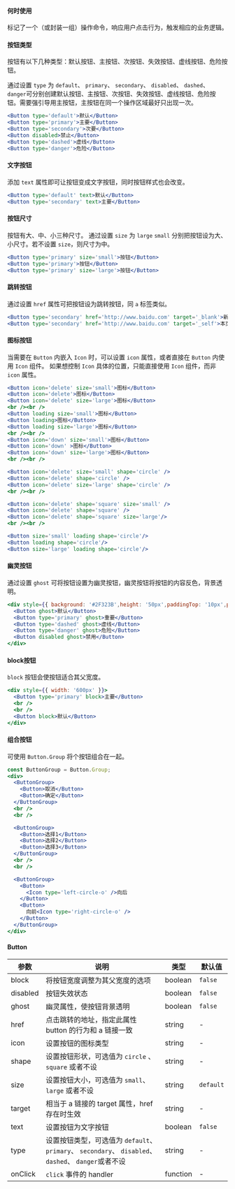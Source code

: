 <!-- # [Button](http://naotu.baidu.com/file/111809d1ee65fd61593e3afc13e79839?token=6b90e3ea029b1c7d) -->
#### **何时使用**
标记了一个（或封装一组）操作命令，响应用户点击行为，触发相应的业务逻辑。

#### **按钮类型**

按钮有以下几种类型：默认按钮、主按钮、次按钮、失效按钮、虚线按钮、危险按钮。

通过设置 `type` 为 `default`、 `primary`、 `secondary`、 `disabled`、 `dashed`、 `danger`可分别创建默认按钮、主按钮、次按钮、失效按钮、虚线按钮、危险按钮。需要强引导用主按钮，主按钮在同一个操作区域最好只出现一次。

```jsx
<Button type='default'>默认</Button>
<Button type='primary'>主要</Button>
<Button type='secondary'>次要</Button>
<Button disabled>禁止</Button>
<Button type='dashed'>虚线</Button>
<Button type='danger'>危险</Button>
```

#### **文字按钮**
添加 `text` 属性即可让按钮变成文字按钮，同时按钮样式也会改变。
```jsx
<Button type='default' text>默认</Button>
<Button type='secondary' text>主要</Button>
```

#### **按钮尺寸**
按钮有大、中、小三种尺寸。
通过设置 `size` 为 `large` `small` 分别把按钮设为大、小尺寸。若不设置 `size`，则尺寸为中。

```jsx
<Button type='primary' size='small'>按钮</Button>
<Button type='primary'>按钮</Button>
<Button type='primary' size='large'>按钮</Button>
```

#### **跳转按钮**
通过设置 `href` 属性可把按钮设为跳转按钮，同 `a` 标签类似。
```jsx
<Button type='secondary' href='http://www.baidu.com' target='_blank'>新页面</Button>
<Button type='secondary' href='http://www.baidu.com' target='_self'>本页面</Button>
```

#### **图标按钮**
当需要在 `Button` 内嵌入 `Icon` 时，可以设置 `icon` 属性，或者直接在 `Button` 内使用 `Icon` 组件。
如果想控制 `Icon` 具体的位置，只能直接使用 `Icon` 组件，而非 `icon` 属性。
```jsx
<Button icon='delete' size='small'>图标</Button>
<Button icon='delete'>图标</Button>
<Button icon='delete' size='large'>图标</Button>
<br /><br />
<Button loading size='small'>图标</Button>
<Button loading>图标</Button>
<Button loading size='large'>图标</Button>
<br /><br />
<Button icon='down' size='small'>图标</Button>
<Button icon='down' >图标</Button>
<Button icon='down' size='large'>图标</Button>
<br /><br />

<Button icon='delete' size='small' shape='circle' />
<Button icon='delete' shape='circle' />
<Button icon='delete' size='large' shape='circle' />
<br /><br />

<Button icon='delete' shape='square' size='small' />
<Button icon='delete' shape='square' />
<Button icon='delete' shape='square' size='large'/>
<br /><br />

<Button size='small' loading shape='circle'/>
<Button loading shape='circle'/>
<Button size='large' loading shape='circle'/>
```

#### **幽灵按钮**
通过设置 `ghost` 可将按钮设置为幽灵按钮，幽灵按钮将按钮的内容反色，背景透明。
```jsx
<div style={{ background: '#2F323B',height: '50px',paddingTop: '10px',paddingLeft: '10px'}}>
  <Button ghost>默认</Button>
  <Button type='primary' ghost>重要</Button>
  <Button type='dashed' ghost>虚线</Button>
  <Button type='danger' ghost>危险</Button>
  <Button disabled ghost>禁用</Button>
</div>
```
#### **block按钮**
`block` 按钮会使按钮适合其父宽度。
```jsx
<div style={{ width: '600px' }}>
  <Button type='primary' block>主要</Button>
  <br />
  <br />
  <Button block>默认</Button>
</div>
```
#### **组合按钮**
可使用 `Button.Group` 将个按钮组合在一起。
```jsx
const ButtonGroup = Button.Group;
<div>
  <ButtonGroup>
    <Button>取消</Button>
    <Button>确定</Button>
  </ButtonGroup>
  <br />
  <br />

  <ButtonGroup>
    <Button>选择1</Button>
    <Button>选择2</Button>
    <Button>选择3</Button>
  </ButtonGroup>
  <br />
  <br />

  <ButtonGroup>
    <Button>
      <Icon type='left-circle-o' />向后
    </Button>
    <Button>
      向前<Icon type='right-circle-o' />
    </Button>
  </ButtonGroup>
</div>
```

#### **Button**
| 参数 | 说明 | 类型 | 默认值 |
| --- | --- | --- | --- |
| block | 将按钮宽度调整为其父宽度的选项 | boolean | `false` |
| disabled | 按钮失效状态 | boolean | `false` |
| ghost | 幽灵属性，使按钮背景透明| boolean | `false` |
| href | 点击跳转的地址，指定此属性 button 的行为和 a 链接一致 | string | - |
| icon | 设置按钮的图标类型 | string | - |
| shape | 设置按钮形状，可选值为 `circle` 、`square` 或者不设 | string | - |
| size | 设置按钮大小，可选值为 `small`、`large` 或者不设 | string | `default` |
| target | 相当于 a 链接的 target 属性，href 存在时生效 | string | - |
| text | 设置按钮为文字按钮 | boolean | `false` |
| type | 设置按钮类型，可选值为 `default`、 `primary`、 `secondary`、 `disabled`、 `dashed`、 `danger`或者不设 | string | - |
| onClick | `click` 事件的 handler | function | - |

<style> .idoll-btn{margin-left: 10px}</style>
